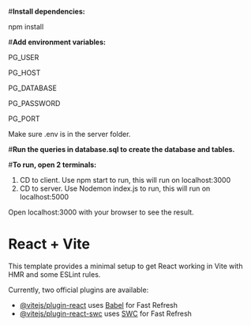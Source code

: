 #**Install dependencies:**

npm install

#**Add environment variables:**

PG_USER

PG_HOST

PG_DATABASE

PG_PASSWORD

PG_PORT

Make sure .env is in the server folder.

#**Run the queries in database.sql to create the database and tables.**

#**To run, open 2 terminals:**

1) CD to client. Use npm start to run, this will run on localhost:3000
2) CD to server. Use Nodemon index.js to run, this will run on localhost:5000

Open localhost:3000 with your browser to see the result.

# React + Vite

This template provides a minimal setup to get React working in Vite with HMR and some ESLint rules.

Currently, two official plugins are available:

- [@vitejs/plugin-react](https://github.com/vitejs/vite-plugin-react/blob/main/packages/plugin-react/README.md) uses [Babel](https://babeljs.io/) for Fast Refresh
- [@vitejs/plugin-react-swc](https://github.com/vitejs/vite-plugin-react-swc) uses [SWC](https://swc.rs/) for Fast Refresh
